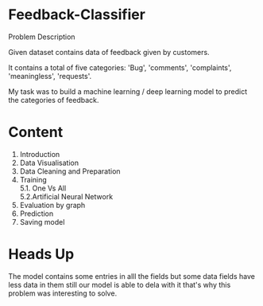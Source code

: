 # Feedback-Classifier

Problem Description

Given dataset contains data of feedback given by customers.

It contains a total of five categories: 'Bug', 'comments', 'complaints', 'meaningless', 'requests'.

My task was to build a machine learning / deep learning model to predict the categories of feedback.

# Content
1. Introduction
2. Data Visualisation
3. Data Cleaning and Preparation
5. Training                                                                                                                                
    5.1. One Vs  All                                                                                                                       
    5.2.Artificial Neural Network
6. Evaluation by graph
7. Prediction
8. Saving model

# Heads Up
The model contains some entries in alll the fields but some data fields have less data in them still our model is able to dela with it that's why this problem was interesting to solve.


